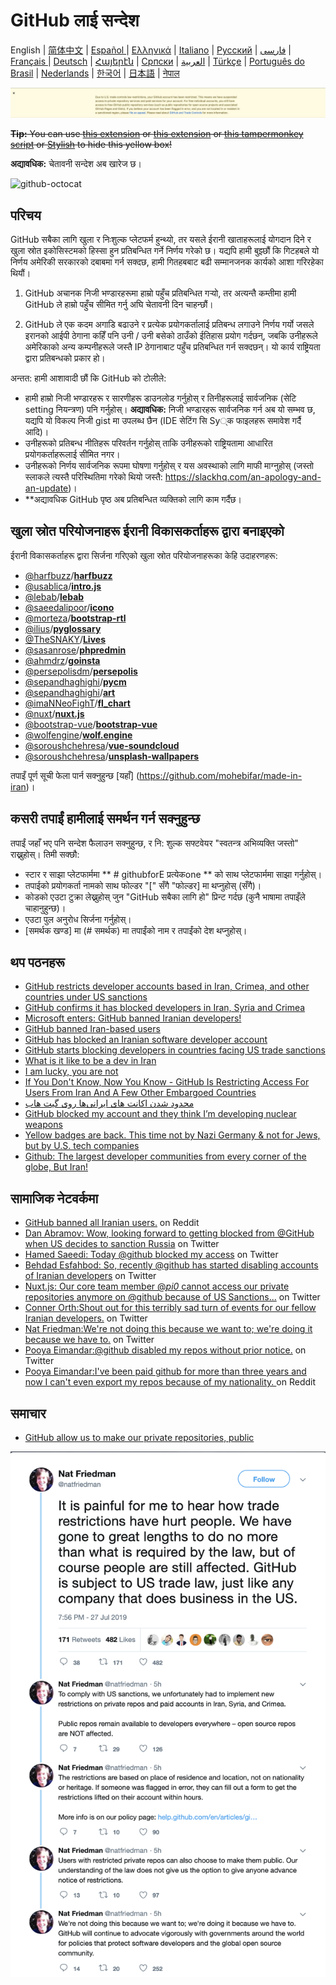 # GitHub लाई सन्देश

English | [简体中文](./README-CN.md) | [Español ](./README-ES.md) | [Ελληνικά](./README-GR.md) | [Italiano](./README-IT.md) | [Русский](./README-RU.md) | [فارسی](./README-PER.md) | [Français ](./README-FR.md) | [Deutsch](./README-DE.md) | [Հայերէն](./README-HY.md) | [Српски](./README-SR.md) | [العربية](./README-AR.md) | [Türkçe](./README-TR.md) | [Português do Brasil](./README-PT-BR.md) | [Nederlands](./README-NL.md) | [한국어](./README-KO.md) | [日本語](./README-JA.md) | [नेपाल](./README-NP.md) 


![alt text](./message.png)

~~**Tip:** You can use [this extension](https://github.com/JafarAkhondali/remove-github-restrictions-message) or [this extension](https://github.com/MohamadKh75/ShutHub) or [this tampermonkey script](https://gist.github.com/HirbodBehnam/2e079e187be0b1b6a6bcb734ed88474e) or [Stylish](https://userstyles.org/styles/173827/hide-github-warning) to hide this yellow box!~~

**अद्यावधिक:** चेतावनी सन्देश अब खारेज छ।

![github-octocat](https://user-images.githubusercontent.com/16706911/61997137-7aa7df00-b0b2-11e9-97f1-f452855fe21c.png)

## परिचय

GitHub सबैका लागि खुला र निःशुल्क प्लेटफर्म हुन्थ्यो, तर यसले ईरानी खाताहरूलाई योगदान दिने र खुला स्रोत इकोसिस्टमको हिस्सा हुन प्रतिबन्धित गर्ने निर्णय गरेको छ। यद्यपि हामी बुझ्छौं कि गिटहबले यो निर्णय अमेरिकी सरकारको दबाबमा गर्न सक्दछ, हामी गितहबबाट बढी सम्मानजनक कार्यको आशा गरिरहेका थियौं।

1. GitHub अचानक निजी भण्डारहरूमा हाम्रो पहुँच प्रतिबन्धित गर्‍यो, तर अत्यन्तै कम्तीमा हामी GitHub ले हाम्रो पहुँच सीमित गर्नु अघि चेतावनी दिन चाहन्छौं।

2. GitHub ले एक कदम अगाडि बढाउने र प्रत्येक प्रयोगकर्तालाई प्रतिबन्ध लगाउने निर्णय गर्यो जसले इरानको आईपी ठेगाना कहिँ पनि उनी / उनी बसेको ठाउँको ईतिहास प्रयोग गर्दछन्, जबकि उनीहरूले अमेरिकाको अन्य कम्पनीहरूले जस्तै IP ठेगानाबाट पहुँच प्रतिबन्धित गर्न सक्दछन्। यो कार्य राष्ट्रियता द्वारा प्रतिबन्धको प्रकार हो।

अन्तत: हामी आशावादी छौं कि GitHub को टोलीले:

- हामी हाम्रो निजी भण्डारहरू र सारणीहरू डाउनलोड गर्नुहोस् र तिनीहरूलाई सार्वजनिक (सेटि setting नियन्त्रण) पनि गर्नुहोस्।
  **अद्यावधिक:** निजी भण्डारहरू सार्वजनिक गर्न अब यो सम्भव छ, यद्यपि यो विकल्प निजी gist मा उपलब्ध छैन (IDE सेटिंग सि Sy्क फाइलहरू समावेश गर्दै आदि)।
- उनीहरूको प्रतिबन्ध नीतिहरू परिवर्तन गर्नुहोस् ताकि उनीहरूको राष्ट्रियतामा आधारित प्रयोगकर्ताहरूलाई सीमित नगर।
- उनीहरूको निर्णय सार्वजनिक रूपमा घोषणा गर्नुहोस् र यस अवस्थाको लागि माफी माग्नुहोस् (जस्तो स्लाकले त्यस्तै परिस्थितिमा गरेको थियो जस्तै: https://slackhq.com/an-apology-and-an-update)।
- **अद्यावधिक GitHub पृष्ठ अब प्रतिबन्धित व्यक्तिको लागि काम गर्दैछ।

## खुला स्रोत परियोजनाहरू ईरानी विकासकर्ताहरू द्वारा बनाइएको

ईरानी विकासकर्ताहरू द्वारा सिर्जना गरिएको खुला स्रोत परियोजनाहरूका केहि उदाहरणहरू:

- [@harfbuzz](https://github.com/harfbuzz)/[**harfbuzz**](https://github.com/harfbuzz/harfbuzz)
- [@usablica](https://github.com/usablica)/[**intro.js**](https://github.com/usablica/intro.js)
- [@lebab](https://github.com/lebab)/[**lebab**](https://github.com/lebab/lebab)
- [@saeedalipoor](https://github.com/saeedalipoor)/[**icono**](https://github.com/saeedalipoor/icono)
- [@morteza](https://github.com/morteza)/[**bootstrap-rtl**](https://github.com/morteza/bootstrap-rtl)
- [@ilius](https://github.com/ilius)/[**pyglossary**](https://github.com/ilius/pyglossary)
- [@TheSNAKY](https://github.com/TheSNAKY)/[**Lives**](https://github.com/TheSNAKY/Lives)
- [@sasanrose](https://github.com/sasanrose)/[**phpredmin**](https://github.com/sasanrose/phpredmin)
- [@ahmdrz](https://github.com/ahmdrz)/[**goinsta**](https://github.com/ahmdrz/goinsta)
- [@persepolisdm](https://github.com/persepolisdm)/[**persepolis**](https://github.com/persepolisdm/persepolis)
- [@sepandhaghighi](https://github.com/sepandhaghighi)/[**pycm**](https://github.com/sepandhaghighi/pycm)
- [@sepandhaghighi](https://github.com/sepandhaghighi)/[**art**](https://github.com/sepandhaghighi/art)
- [@imaNNeoFighT](https://github.com/imaNNeoFighT)/[**fl_chart**](https://github.com/imaNNeoFighT/fl_chart)
- [@nuxt](https://github.com/nuxt)/[**nuxt.js**](https://github.com/nuxt/nuxt.js)
- [@bootstrap-vue](https://github.com/bootstrap-vue)/[**bootstrap-vue**](https://github.com/bootstrap-vue/bootstrap-vue)
- [@wolfengine](https://github.com/wolfengine)/[**wolf.engine**](https://github.com/wolfengine/wolf.engine)
- [@soroushchehresa](https://github.com/soroushchehresa)/[**vue-soundcloud**](https://github.com/soroushchehresa/vue-soundcloud)
- [@soroushchehresa](https://github.com/soroushchehresa)/[**unsplash-wallpapers**](https://github.com/soroushchehresa/unsplash-wallpapers)

तपाइँ पूर्ण सूची फेला पार्न सक्नुहुन्छ [यहाँ] (https://github.com/mohebifar/made-in-iran)।

## कसरी तपाईं हामीलाई समर्थन गर्न सक्नुहुन्छ

तपाईं जहाँ भए पनि सन्देश फैलाउन सक्नुहुन्छ, र नि: शुल्क सफ्टवेयर "स्वतन्त्र अभिव्यक्ति जस्तो" राख्नुहोस्।
तिमी सक्छौ:

- स्टार र साझा प्लेटफार्ममा ** # githubforE प्रत्येकone ** को साथ प्लेटफार्ममा साझा गर्नुहोस्।
- तपाईको प्रयोगकर्ता नामको साथ फोल्डर "[" सँगै "फोल्डर] मा थप्नुहोस् (सँगै)।
- कोडको एउटा टुक्रा लेख्नुहोस् जुन "GitHub सबैका लागि हो" प्रिन्ट गर्दछ (कुनै भाषामा तपाइँले चाहानुहुन्छ)।
- एउटा पुल अनुरोध सिर्जना गर्नुहोस्।
- [समर्थक खण्ड] मा (# समर्थक) मा तपाईंको नाम र तपाईंको देश थप्नुहोस्।

## थप पठनहरू

- [GitHub restricts developer accounts based in Iran, Crimea, and other countries under US sanctions](https://www.theverge.com/2019/7/29/8934694/github-us-trade-sanctions-developers-restricted-crimea-cuba-iran-north-korea-syria)
- [GitHub confirms it has blocked developers in Iran, Syria and Crimea](https://techcrunch.com/2019/07/29/github-ban-sanctioned-countries/)
- [Microsoft enters: GitHub banned Iranian developers!](https://medium.com/@d.aliyamini/microsoft-enters-github-banned-iranian-developers-843f7c60a146)
- [GitHub banned Iran-based users](https://financialtribune.com/articles/sci-tech/99111/github-bans-iran-based-users)
- [GitHub has blocked an Iranian software developer account](https://hub.packtpub.com/github-has-blocked-an-iranian-software-developers-account)
- [GitHub starts blocking developers in countries facing US trade sanctions](https://www.zdnet.com/article/github-starts-blocking-developers-in-countries-facing-us-trade-sanctions)
- [What is it like to be a dev in Iran](https://shahinsorkh.ir/2019/07/20/how-is-it-like-to-be-a-dev-in-iran)
- [I am lucky, you are not](https://dev.to/jeromegamez/i-am-lucky-you-are-not-2eco)
- [If You Don't Know, Now You Know - GitHub Is Restricting Access For Users From Iran And A Few Other Embargoed Countries](https://dev.to/mjraadi/if-you-don-t-know-now-you-know-github-is-restricting-access-for-users-from-iran-and-a-few-other-embargoed-countries-5ga9)
- [محدود شدن اکانت های ایرانی‌ها روی گیت هاب](https://jadi.net/2019/07/github-sanctions)
- [GitHub blocked my account and they think I’m developing nuclear weapons](https://medium.com/@hamed/github-blocked-my-account-and-they-think-im-developing-nuclear-weapons-e7e1fe62cb74)
- [Yellow badges are back. This time not by Nazi Germany & not for Jews, but by U.S. tech companies](https://medium.com/@hamed/yellow-badges-are-back-this-time-not-by-nazi-germany-not-for-jews-but-by-u-s-tech-companies-48e92d690176)
- [Github: The largest developer communities from every corner of the globe, But Iran!](https://medium.com/@khalesic/github-the-largest-developer-communities-from-every-corner-of-the-globe-but-iran-804c05a991df)
## सामाजिक नेटवर्कमा

- [GitHub banned all Iranian users.](https://www.reddit.com/r/programming/comments/ciey8g/github_banned_all_iranian_users_our_accounts_are/) on Reddit
- [Dan Abramov: Wow, looking forward to getting blocked from @GitHub when US decides to sanction Russia](https://twitter.com/dan_abramov/status/1154869188672086019?s=19) on Twitter
- [Hamed Saeedi: Today @github blocked my access](https://twitter.com/Hamed/status/1154268514074660864?s=19) on Twitter
- [Behdad Esfahbod: So, recently @github has started disabling accounts of Iranian developers](https://twitter.com/behdadesfahbod/status/1154755351092158465?s=19) on Twitter
- [Nuxt.js: Our core team member @_pi0_ cannot access our private repositories anymore on @github because of US Sanctions...](https://t.co/4FiLexH9Mf) on Twitter
- [Conner Orth:Shout out for this terribly sad turn of events for our fellow Iranian developers.](https://twitter.com/conner_orth/status/1154723522729709568) on Twitter
- [Nat Friedman:We're not doing this because we want to; we're doing it because we have to.](https://twitter.com/natfriedman/status/1155311121038864384) on Twitter
- [Pooya Eimandar:@github disabled my repos without prior notice.](https://twitter.com/_poei/status/1154994262884454400) on Twitter
- [Pooya Eimandar:I've been paid github for more than three years and now I can't even export my repos because of my nationality. ](https://www.reddit.com/r/github/comments/cirde7/ive_been_paid_github_for_more_than_three_years/?st=jympkq19&sh=df5e5410) on Reddit

## समाचार

- [GitHub allow us to make our private repositories, public](https://github.com/1995parham/github-do-not-ban-us/issues/666)

![nat-friedman](nat-friedman.png)





